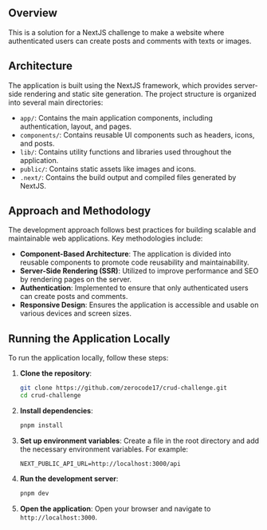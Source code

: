 ## Overview

This is a solution for a NextJS challenge to make a website where authenticated users can create posts and comments with texts or images.

## Architecture

The application is built using the NextJS framework, which provides server-side rendering and static site generation. The project structure is organized into several main directories:

- `app/`: Contains the main application components, including authentication, layout, and pages.
- `components/`: Contains reusable UI components such as headers, icons, and posts.
- `lib/`: Contains utility functions and libraries used throughout the application.
- `public/`: Contains static assets like images and icons.
- `.next/`: Contains the build output and compiled files generated by NextJS.

## Approach and Methodology

The development approach follows best practices for building scalable and maintainable web applications. Key methodologies include:

- **Component-Based Architecture**: The application is divided into reusable components to promote code reusability and maintainability.
- **Server-Side Rendering (SSR)**: Utilized to improve performance and SEO by rendering pages on the server.
- **Authentication**: Implemented to ensure that only authenticated users can create posts and comments.
- **Responsive Design**: Ensures the application is accessible and usable on various devices and screen sizes.

## Running the Application Locally

To run the application locally, follow these steps:

1. **Clone the repository**:

   ```sh
   git clone https://github.com/zerocode17/crud-challenge.git
   cd crud-challenge
   ```

2. **Install dependencies**:

   ```sh
   pnpm install
   ```

3. **Set up environment variables**:
   Create a file in the root directory and add the necessary environment variables. For example:

   ```env
   NEXT_PUBLIC_API_URL=http://localhost:3000/api
   ```

4. **Run the development server**:

   ```sh
   pnpm dev
   ```

5. **Open the application**:
   Open your browser and navigate to `http://localhost:3000`.
